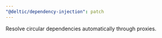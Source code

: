 ```yaml
---
"@deltic/dependency-injection": patch
---
```


Resolve circular dependencies automatically through proxies.
